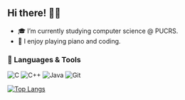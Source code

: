## Hi there! 👋✨
- 🎓 I’m currently studying computer science @ PUCRS.
- 🎵 I enjoy playing piano and coding.
<!-- 🌱 I’m currently learning C++ for advanced algorithms and exploring deep learning.-->

### 🚀 Languages & Tools
![C](https://img.shields.io/badge/c-%2300599C.svg?style=for-the-badge&logo=c&logoColor=white)
![C++](https://img.shields.io/badge/c++-%2300599C.svg?style=for-the-badge&logo=c%2B%2B&logoColor=white)
![Java](https://img.shields.io/badge/java-%23ED8B00.svg?style=for-the-badge&logo=openjdk&logoColor=white)
![Git](https://img.shields.io/badge/git-%23F05033.svg?style=for-the-badge&logo=git&logoColor=white)

[![Top Langs](https://github-readme-stats.vercel.app/api/top-langs/?username=nicolaszk&layout=donut-vertical&theme=dracula)](https://github.com/nicolaszk/github-readme-stats)



